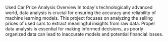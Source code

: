 Used Car Price Analysis
Overview
In today's technologically advanced world, data analysis is crucial for ensuring the accuracy and reliability of machine learning models. This project focuses on analyzing the selling prices of used cars to extract meaningful insights from raw data. Proper data analysis is essential for making informed decisions, as poorly organized data can lead to inaccurate models and potential financial losses.

